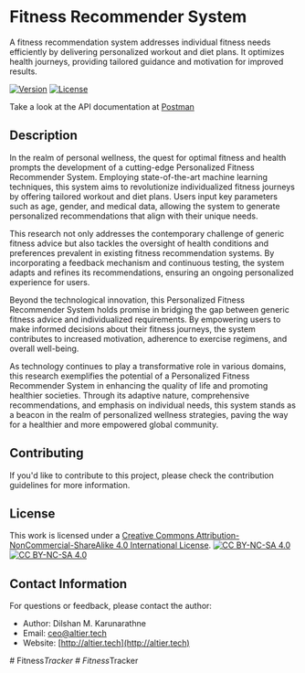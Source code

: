 # Fitness Recommender System

A fitness recommendation system addresses individual fitness needs efficiently by delivering
personalized workout and diet plans. It optimizes health journeys, providing tailored guidance
and motivation for improved results.

[![Version](https://img.shields.io/badge/version-1.0-brightgreen.svg)](https://pypi.org/project/ad-topic-recommender/)
[![License](https://img.shields.io/badge/license-CC%20BY--NC--SA%204.0-blue.svg)](https://creativecommons.org/licenses/by-nc-sa/4.0/)

Take a look at the API documentation at [Postman](https://www.postman.com/karunarathne/workspace/fitness-recommender-system)

## Description

In the realm of personal wellness, the quest for optimal fitness and health prompts the development of a cutting-edge Personalized Fitness Recommender System. Employing state-of-the-art machine learning techniques, this system aims to revolutionize individualized fitness journeys by offering tailored workout and diet plans. Users input key parameters such as age, gender, and medical data, allowing the system to generate personalized recommendations that align with their unique needs.

This research not only addresses the contemporary challenge of generic fitness advice but also tackles the oversight of health conditions and preferences prevalent in existing fitness recommendation systems. By incorporating a feedback mechanism and continuous testing, the system adapts and refines its recommendations, ensuring an ongoing personalized experience for users.

Beyond the technological innovation, this Personalized Fitness Recommender System holds promise in bridging the gap between generic fitness advice and individualized requirements. By empowering users to make informed decisions about their fitness journeys, the system contributes to increased motivation, adherence to exercise regimens, and overall well-being.

As technology continues to play a transformative role in various domains, this research exemplifies the potential of a Personalized Fitness Recommender System in enhancing the quality of life and promoting healthier societies. Through its adaptive nature, comprehensive recommendations, and emphasis on individual needs, this system stands as a beacon in the realm of personalized wellness strategies, paving the way for a healthier and more empowered global community.

## Contributing

If you'd like to contribute to this project, please check the contribution guidelines for more information.

## License

This work is licensed under a
[Creative Commons Attribution-NonCommercial-ShareAlike 4.0 International License][cc-by-nc-sa].
[![CC BY-NC-SA 4.0][cc-by-nc-sa-shield]][cc-by-nc-sa]  
[![CC BY-NC-SA 4.0][cc-by-nc-sa-image]][cc-by-nc-sa]

[cc-by-nc-sa]: http://creativecommons.org/licenses/by-nc-sa/4.0/

[cc-by-nc-sa-image]: https://licensebuttons.net/l/by-nc-sa/4.0/88x31.png

[cc-by-nc-sa-shield]: https://img.shields.io/badge/License-CC%20BY--NC--SA%204.0-lightgrey.svg

## Contact Information

For questions or feedback, please contact the author:

- Author: Dilshan M. Karunarathne
- Email: ceo@altier.tech
- Website: [http://altier.tech](http://altier.tech)

#   F i t n e s s _ T r a c k e r  
 #   F i t n e s s _ T r a c k e r  
 